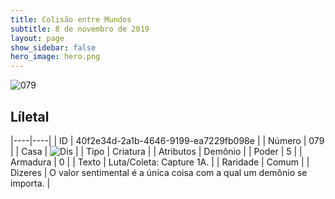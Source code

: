```yaml
---
title: Colisão entre Mundos
subtitle: 8 de novembro de 2019
layout: page
show_sidebar: false
hero_image: hero.png
---
```


![079](https://cdn.keyforgegame.com/media/card_front/pt/452_079_J9C88HGPW885_pt.png)

## Líletal

|----|----|
| ID | 40f2e34d-2a1b-4646-9199-ea7229fb098e |
| Número | 079 |
| Casa | ![Dis](https://archonarcana.com/images/thumb/e/e8/Dis.png/22px-Dis.png "Dis") |
| Tipo | Criatura |
| Atributos | Demônio |
| Poder | 5 |
| Armadura | 0 |
| Texto | Luta/Coleta: Capture 1A. |
| Raridade | Comum |
| Dizeres | O valor sentimental é a única coisa com  a qual um demônio se importa. |
